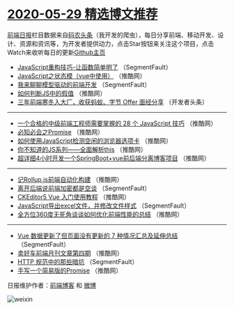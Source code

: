 # [2020-05-29 精选博文推荐](http://hao.caibaojian.com/date/2020/05/29)

[前端日报](http://caibaojian.com/c/news)栏目数据来自[码农头条](http://hao.caibaojian.com/)（我开发的爬虫），每日分享前端、移动开发、设计、资源和资讯等，为开发者提供动力，点击Star按钮来关注这个项目，点击Watch来收听每日的更新[Github主页](https://github.com/kujian/frontendDaily)
* [JavaScript重构技巧-让函数简单明了](http://hao.caibaojian.com/142797.html) （SegmentFault）
* [JavaScript之状态模（vue中使用）](http://hao.caibaojian.com/142809.html) （推酷网）
* [我来聊聊模型驱动的前端开发](http://hao.caibaojian.com/142798.html) （SegmentFault）
* [如何判断JS中的假值](http://hao.caibaojian.com/142810.html) （推酷网）
* [三年前端寒冬入大厂，收获蚂蚁、字节 Offer 面经分享](http://hao.caibaojian.com/142799.html) （开发者头条）

***
* [一个合格的中级前端工程师需要掌握的 28 个 JavaScript 技巧](http://hao.caibaojian.com/142811.html) （推酷网）
* [必知必会之Promise](http://hao.caibaojian.com/142801.html) （推酷网）
* [如何使用JavaScript检测空闲的浏览器选项卡](http://hao.caibaojian.com/142812.html) （推酷网）
* [你不知道的JS系列——全面解析this](http://hao.caibaojian.com/142802.html) （推酷网）
* [超详细4小时开发一个SpringBoot+vue前后端分离博客项目](http://hao.caibaojian.com/142803.html) （推酷网）

***
* [记Rollup.js前端自动化构建](http://hao.caibaojian.com/142804.html) （推酷网）
* [离开后端说前端加密都是空谈](http://hao.caibaojian.com/142793.html) （SegmentFault）
* [CKEditor5 Vue 入门使用教程](http://hao.caibaojian.com/142805.html) （推酷网）
* [JavaScript导出excel文件，并修改文件样式](http://hao.caibaojian.com/142794.html) （SegmentFault）
* [全方位360度无死角谈谈如何优化前端性能的总结](http://hao.caibaojian.com/142806.html) （推酷网）

***
* [Vue 数据更新了但页面没有更新的 7 种情况汇总及延伸总结](http://hao.caibaojian.com/142795.html) （SegmentFault）
* [卖好车前端月刊文章第四期](http://hao.caibaojian.com/142807.html) （推酷网）
* [HTTP 规范中的那些暗坑](http://hao.caibaojian.com/142796.html) （SegmentFault）
* [手写一个简易版的Promise](http://hao.caibaojian.com/142808.html) （推酷网）

日报维护作者：[前端博客](http://caibaojian.com/) 和 [微博](http://caibaojian.com/go/weibo)

![weixin](https://user-images.githubusercontent.com/3055447/38468989-651132ac-3b80-11e8-8e6b-15122322a9d7.png)